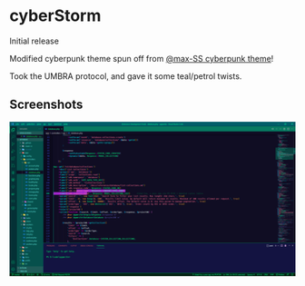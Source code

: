 # cyberStorm

Initial release

Modified cyberpunk theme spun off from [@max-SS cyberpunk theme](https://github.com/prometheux-ar/cyberpunk)!

Took the UMBRA protocol, and gave it some teal/petrol twists.

## Screenshots
![cyberStorm screenshot](./screenshots/cyberStorm_screenshot.png)